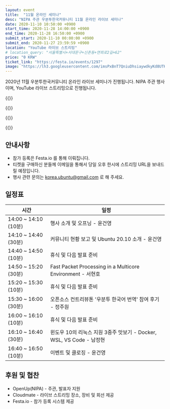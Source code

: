```yaml
---
layout: event
title:  "11월 온라인 세미나"
desc: "NIPA 주관 우분투한국커뮤니티 11월 온라인 라이브 세미나"
date: 2020-11-10 10:50:00 +0900
start_time: 2020-11-28 14:00:00 +0900
end_time: 2020-11-28 16:50:00 +0900
submit_start: 2020-11-10 00:00:00 +0900
submit_end: 2020-11-27 23:59:59 +0900
location: "YouTube 라이브 스트리밍"
# location_query: "서울특별시+서대문구+신촌동+연희로2길+62"
price: "0 KRW"
ticket_link: "https://festa.io/events/1297"
image: "https://lh3.googleusercontent.com/imsPxBnT7QniuDhsiaywdkyKd8UTKuwYoxrg0lLTme5k5ZQzi07e49uiYTCMMc7vWtivKvqfo3JN3s_D3Sl2G2AWwOqS7m56GwaVZ8fBZX5jwxJEEGCTFigxT0V3-1K1SwG-Z0LYnVX-zAKIYX2X-Q16qswevTHFWKi1iJXEZE75bSEVPMEJxdzLP0wmGtTwkOthI7LtRM0jVWlk98Qr87ciX9vK5eVM8G8mSJ0TlSkmvsogOMwh03NppZCcqr12S3SkDxQ8jn5XYOjHis_g4iJuUieHnAwEaJpx7u3BM21zoH4s86DH2afwxxyOV7xz-KxlkdQJN20ZJv4HkhupvGYJq6C5R9JGyE1F-FB9gZc_JhyTP336TSLz4AijRSIZlFzfq0hgBJkwBt7XINm7_lS1T9aA7HEI4gOaGO15y-yCIZc5DuvL40QeurTH0eD61lTfpxQjGnA9vnG6So1TtJ2b1BX4ij2k8PTG8dVzx-y7gLYg17y0OGYSSxkpIz7MOq6h_cQSap2h59TDBSB175BaL0GdaiEX9QWP42Z0xGSKngG4A8aQINc91hXKZe6ZkkI9_ozQNCaimjqq5MXy8lMEyX3kxJtE025fhuyx_FGb49pddYQTJkYuV6TRCN6jch6OisvtOeEkACr7oEI7zNVNJYYV8f8wtcLBk_kOnO9iwg=s642-no"
---
```


2020년 11월 우분투한국커뮤니티 온라인 라이브 세미나가 진행됩니다.
NIPA 주관 행사이며, YouTube 라이브 스트리밍으로 진행됩니다.

{{<profile
  profile="https://avatars2.githubusercontent.com/u/5144422?s=400"
  heading="커뮤니티 현황 보고 및 Ubuntu 20.10 소개" bold="윤건영 - 우분투한국커뮤니티 대표"
  desc="올해 우분투한국커뮤니티 활동 내역과 앞으로의 계획을 안내하고 최근 출시한 Ubuntu 20.10 에 대해 알아봅니다." >}}

{{<profile  
  profile="https://avatars0.githubusercontent.com/u/12669899?s=400"
  heading="Fast Packet Processing in a Multicore Environment" bold="서현호"
  desc="리눅스 기반 멀티 코어 환경에서의 '고속 네트워킹 엔진' 개발에 메인 개발자로 참여한 경험을 이야기 합니다." >}}

{{<profile  
  profile="https://avatars2.githubusercontent.com/u/47443508?s=400"
  heading="오픈소스 컨트리뷰톤 '우분투 한국어 번역' 참여 후기" bold="정주원"
  desc="올해 여름부터 가을까지 진행한 2020 오픈소스 컨트리뷰톤의 '우분투 한국어 번역' 프로젝트에 멘티에 참여한 후기에 대해 이야기 합니다." >}}

{{<profile  
  profile="https://avatars2.githubusercontent.com/u/1297346?s=400&"
  heading="윈도우 10의 리눅스 지원 3중주 맛보기 - Docker, WSL, VS Code" bold="남정현 - 한국 WSL 사용자그룹 운영진"
  desc="Docker 컨테이너 이미지, WSL의 배포판을 위한 RootFS 이미지의 상호 교환 기능을 살펴보고, VS Code Remote의 기능을 통해 리눅스 기반의 개발 환경에 대한 새로운 패러다임을 살펴봅니다." >}}

## 안내사항
- 참가 등록은 Festa.io 를 통해 이뤄집니다.
- 티켓을 구매하신 분들께 이메일을 통해서 당일 오후 한시에 스트리밍 URL을 보내드릴 예정입니다.
- 행사 관련 문의는 korea.ubuntu@gmail.com 로 해 주세요.

## 일정표

시간 | 일정
--- | ---
14:00 ~ 14:10 (10분) | 행사 소개 및 오프닝 - 윤건영
14:10 ~ 14:40 (30분) | 커뮤니티 현황 보고 및 Ubuntu 20.10 소개 - 윤건영
14:40 ~ 14:50 (10분) | 휴식 및 다음 발표 준비
14:50 ~ 15:20 (30분) | Fast Packet Processing in a Multicore Environment - 서현호
15:20 ~ 15:30 (10분) | 휴식 및 다음 발표 준비
15:30 ~ 16:00 (30분) | 오픈소스 컨트리뷰톤 '우분투 한국어 번역' 참여 후기 - 정주원
16:00 ~ 16:10 (10분) | 휴식 및 다음 발표 준비
16:10 ~ 16:40 (30분) | 윈도우 10의 리눅스 지원 3중주 맛보기 - Docker, WSL, VS Code - 남정현
16:40 ~ 16:50 (10분) | 이벤트 및 클로징 - 윤건영


## 후원 및 협찬
- OpenUp(NIPA) - 주관, 발표자 지원
- Cloudmate - 라이브 스트리밍 장소, 장비 및 회선 제공
- Festa.io - 참가 등록 시스템 제공


